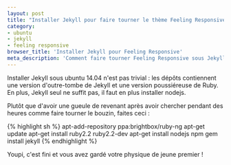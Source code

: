```yaml
---
layout: post
title: "Installer Jekyll pour faire tourner le thème Feeling Responsive"
category: 
- ubuntu
- jekyll
- feeling responsive
browser_title: 'Installer Jekyll pour Feeling Responsive'
meta_description: 'Comment faire tourner Feeling Responsive sous Jekyll en 2 min. chrono'
---
```

Installer Jekyll sous ubuntu 14.04 n'est pas trivial : les dépôts contiennent une version d'outre-tombe de Jekyll et une version poussiéreuse de Ruby. En plus, Jekyll seul ne suffit pas, il faut en plus installer nodejs.

Plutôt que d'avoir une gueule de revenant après avoir chercher pendant des heures comme faire tourner le bouzin, faites ceci :

{% highlight sh %}
apt-add-repository ppa:brightbox/ruby-ng
apt-get update
apt-get install ruby2.2 ruby2.2-dev
apt-get install nodejs npm
gem install jekyll
{% endhighlight %}

 
Youpi, c'est fini et vous avez gardé votre physique de jeune premier !